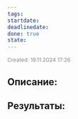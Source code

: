 ```yaml
---
tags: 
startdate: 
deadlinedate: 
done: true
state:
---
```

<span style="font-size:12px; color:#888888;">Created: 19.11.2024 17:26</span>

## Описание:


## Результаты:


